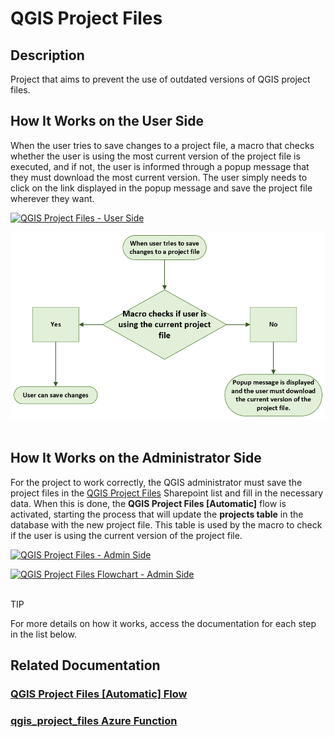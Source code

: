 # QGIS Project Files

## Description
Project that aims to prevent the use of outdated versions of QGIS project files.


## How It Works on the User Side
When the user tries to save changes to a project file, a macro that checks whether the user is using the most current version of the project file is executed, and if not, the user is informed through a popup message that they must download the most current version. The user simply needs to click on the link displayed in the popup message and save the project file wherever they want.

<a class="" data-lightbox="QGIS Project Files - User Side" href="../../_static/viewers/qgis_project_files_user_side.gif" title="QGIS Project Files - User Side" data-title="QGIS Project Files - User Side"><img src="../../_static/viewers/qgis_project_files_user_side.gif" class="align-center" width="800px" height="500px" alt="QGIS Project Files - User Side">
</a>

<a class="" data-lightbox="Flowchart" href="../_static/viewers/qgis_project_files_user_side.png" title="QGIS Project Files Flowchart - User Side" data-title="QGIS Project Files Flowchart - User Side">
<img src="../_static/viewers/qgis_project_files_user_side.png" class="align-center" alt="QGIS Project Files Flowchart - User Side">
</a>
<br></br>


## How It Works on the Administrator Side
For the project to work correctly, the QGIS administrator must save the project files in the <a href="https://vistacaretech.sharepoint.com/sites/engineering/Lists/QGIS%20Project%20Files/AllItems.aspx" target="_blank">QGIS Project Files</a> Sharepoint list and fill in the necessary data. When this is done, the **QGIS Project Files [Automatic]** flow is activated, starting the process that will update the **projects table** in the database with the new project file. This table is used by the macro to check if the user is using the current version of the project file.

<a class="" data-lightbox="QGIS Project Files - Admin Side" href="../../_static/viewers/qgis_project_files_admin_side.gif" title="QGIS Project Files - Admin Side" data-title="QGIS Project Files - Admin Side"><img src="../../_static/viewers/qgis_project_files_admin_side.gif" class="align-center" width="800px" height="500px" alt="QGIS Project Files - Admin Side">
</a>

<a class="" data-lightbox="Flowchart" href="../../_static/viewers/qgis_project_files_admin_side.png" title="QGIS Project Files Flowchart - Admin Side" data-title="QGIS Project Files Flowchart - Admin Side">
<img src="../../_static/viewers/qgis_project_files_admin_side.png" class="align-center"  alt="QGIS Project Files Flowchart - Admin Side">
</a>
<br></br>

<div class="seealso">
<p class="admonition-title">TIP</p>
<p>For more details on how it works, access the documentation for each step in the list below.</p>
</div>


## Related Documentation
   ### [QGIS Project Files [Automatic] Flow](../flows/General/QGIS%20Project%20Files%20[Automatic].md)
   ### [qgis_project_files Azure Function](../azure_functions/qgis_project_files.md)